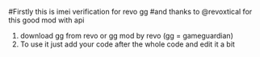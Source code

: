 #Firstly this is imei verification for revo gg
#and thanks to @revoxtical for this good mod with api
1) download gg from revo or gg mod by revo (gg = gameguardian)
2) To use it just add your code after the whole code and edit it a bit
